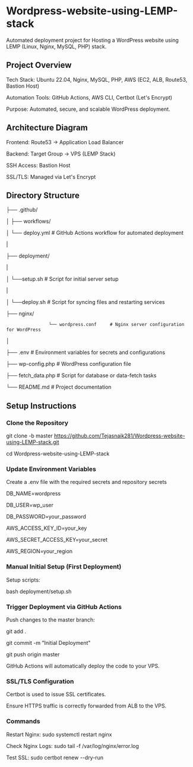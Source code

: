# Wordpress-website-using-LEMP-stack
Automated deployment project for Hosting a WordPress website using LEMP (Linux, Nginx, MySQL, PHP) stack.

## Project Overview

Tech Stack: Ubuntu 22.04, Nginx, MySQL, PHP, AWS (EC2, ALB, Route53, Bastion Host)

Automation Tools: GitHub Actions, AWS CLI, Certbot (Let's Encrypt)

Purpose: Automated, secure, and scalable WordPress deployment.

## Architecture Diagram

Frontend: Route53 → Application Load Balancer

Backend: Target Group → VPS (LEMP Stack)

SSH Access: Bastion Host

SSL/TLS: Managed via Let's Encrypt


## Directory Structure

├── .github/

│   ├── workflows/

│                    └── deploy.yml     # GitHub Actions workflow for automated deployment

|

├── deployment/

|

│                    └──setup.sh           # Script for initial server setup

|

│                    └──deploy.sh          # Script for syncing files and restarting services


├── nginx/

                    └── wordpress.conf     # Nginx server configuration for WordPress
                    
│

├── .env                   # Environment variables for secrets and configurations

├── wp-config.php          # WordPress configuration file

├── fetch_data.php         # Script for database or data-fetch tasks

└── README.md              # Project documentation


## Setup Instructions

### Clone the Repository
   
git clone -b master https://github.com/Tejasnaik281/Wordpress-website-using-LEMP-stack.git
   
cd Wordpress-website-using-LEMP-stack

 ###  Update Environment Variables
 
Create a .env file with the required secrets and repository secrets

DB_NAME=wordpress

DB_USER=wp_user

DB_PASSWORD=your_password

AWS_ACCESS_KEY_ID=your_key

AWS_SECRET_ACCESS_KEY=your_secret

AWS_REGION=your_region

### Manual Initial Setup (First Deployment)

Setup scripts:

bash deployment/setup.sh

### Trigger Deployment via GitHub Actions

Push changes to the master branch:

git add .

git commit -m "Initial Deployment"

git push origin master

GitHub Actions will automatically deploy the code to your VPS.

### SSL/TLS Configuration

Certbot is used to issue SSL certificates.

Ensure HTTPS traffic is correctly forwarded from ALB to the VPS.

### Commands 

Restart Nginx: sudo systemctl restart nginx

Check Nginx Logs: sudo tail -f /var/log/nginx/error.log

Test SSL: sudo certbot renew --dry-run

 
   
